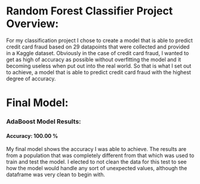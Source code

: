 # Random Forest Classifier Project Overview:

For my classification project I chose to create a model that is able to predict credit card fraud based on 29 datapoints that were collected and provided in a Kaggle dataset. Obviously in the case of credit card fraud, I wanted to get as high of accuracy as possible without overfitting the model and it becoming useless when put out into the real world. So that is what I set out to achieve, a model that is able to predict credit card fraud with the highest degree of accuracy. 

# Final Model:

### AdaBoost Model Results:

#### Accuracy: 100.00 %

My final model shows the accuracy I was able to achieve. The results are from a population that was completely different from that which was used to train and test the model. I elected to not clean the data for this test to see how the model would handle any sort of unexpected values, although the dataframe was very clean to begin with. 
